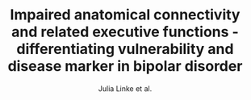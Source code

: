 ---
cat: gaia
subcat: ginkgo
bestof: false
author: Julia Linke et al.
title: Impaired anatomical connectivity and related executive functions - differentiating vulnerability and disease marker in bipolar disorder
journal: Biological Psychiatry
year: 2013
type: article
doi: 10.1016/j.biopsych.2013.04.010
---
